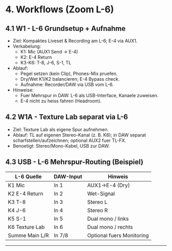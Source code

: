 # 4. Workflows (Zoom L-6)
## 4.1 W1 - L-6 Grundsetup + Aufnahme
- Ziel: Kompaktes Liveset & Recording am L-6; E-4 via AUX1.
- Verkabelung:
  - K1: Mic (AUX1 Send -> E-4)
  - K2: E-4 Return
  - K3-K6: T-8, J-6, S-1, TL
- Ablauf:
  - Pegel setzen (kein Clip), Phones-Mix pruefen.
  - Dry/Wet K1/K2 balancieren; E-4 Bypass check.
  - Aufnahme: Recorder/DAW via USB vom L-6.
- Hinweise:
  - Fuer Mehrspur in DAW: L-6 als USB-Interface, Kanaele zuweisen.
  - E-4 nicht zu heiss fahren (Headroom).

## 4.2 W1A - Texture Lab separat via L-6
- Ziel: Texture Lab als eigene Spur aufnehmen.
- Ablauf: TL auf eigenen Stereo-Kanal (z. B. K6); in DAW separat scharfstellen/aufzeichnen; optional AUX2 fuer TL-FX.
- Benoetigt: Stereo/Mono-Kabel, USB zur DAW.

## 4.3 USB - L-6 Mehrspur-Routing (Beispiel)
| L-6 Quelle | DAW-Input | Hinweis |
|------------|-----------|---------|
| K1 Mic | In 1 | AUX1->E-4 (Dry) |
| K2 E-4 Return | In 2 | Wet-Signal |
| K3 T-8 | In 3 | Stereo L |
| K4 J-6 | In 4 | Stereo R |
| K5 S-1 | In 5 | Dual mono / links |
| K6 Texture Lab | In 6 | Dual mono / rechts |
| Summe Main L/R | In 7/8 | Optional fuers Monitoring |

---

